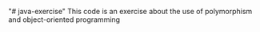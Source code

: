 "# java-exercise" 
This code is an exercise about the use of polymorphism and object-oriented programming
